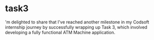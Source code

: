 # task3
'm delighted to share that I've reached another milestone in my Codsoft internship journey by successfully wrapping up Task 3,
which involved developing a fully functional ATM Machine application. 
